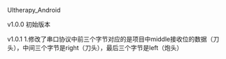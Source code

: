 Ultherapy_Android

v1.0.0 初始版本

v1.0.1 
    1.修改了串口协议中前三个字节对应的是项目中middle接收位的数据（刀头），中间三个字节是right（刀头），最后三个字节是left（炮头）